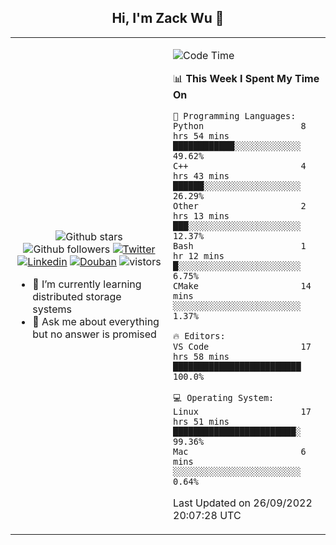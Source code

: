 <h2 align="center"> Hi, I'm Zack Wu 👋 </h2>

<table>
    <tr>
        <td valign="center" width="50%">
            <p align="center">
              <img src="https://img.shields.io/github/stars/izackwu?style=social" alt="Github stars" />
              <img src="https://img.shields.io/github/followers/izackwu?style=social" alt="Github followers" />
              <a href="https://twitter.com/_zackwu"><img src="https://img.shields.io/badge/@__zackwu-1DA1F2?style=flat&logo=Twitter&logoColor=white" alt="Twitter"/></a>
              <a href="https://www.linkedin.com/in/izackwu/?locale=en_US"><img src="https://img.shields.io/badge/@izackwu-0073b1?style=flat&logo=LinkedIn&logoColor=white" alt="Linkedin" /></a>
              <a href="https://www.douban.com/people/keith1"><img src="https://img.shields.io/badge/@keith1-007722?style=flat&logo=Douban&logoColor=white" alt="Douban" /></a>
              <img src="https://visitor-badge.glitch.me/badge?page_id=keithnull" alt="vistors" />
            </p>
            <ul>
                <li>🌱 I’m currently learning distributed storage systems</li>
                <li>💬 Ask me about everything but no answer is promised</li>
            </ul>
        </td>
       <td valign="top" width="50%">
    
<!--START_SECTION:waka-->
![Code Time](http://img.shields.io/badge/Code%20Time-2%2C069%20hrs%2024%20mins-blue)

📊 **This Week I Spent My Time On** 

```text
💬 Programming Languages: 
Python                   8 hrs 54 mins       ████████████░░░░░░░░░░░░░   49.62% 
C++                      4 hrs 43 mins       ██████░░░░░░░░░░░░░░░░░░░   26.29% 
Other                    2 hrs 13 mins       ███░░░░░░░░░░░░░░░░░░░░░░   12.37% 
Bash                     1 hr 12 mins        █░░░░░░░░░░░░░░░░░░░░░░░░   6.75% 
CMake                    14 mins             ░░░░░░░░░░░░░░░░░░░░░░░░░   1.37%

🔥 Editors: 
VS Code                  17 hrs 58 mins      █████████████████████████   100.0%

💻 Operating System: 
Linux                    17 hrs 51 mins      ████████████████████████░   99.36% 
Mac                      6 mins              ░░░░░░░░░░░░░░░░░░░░░░░░░   0.64%

```


 Last Updated on 26/09/2022 20:07:28 UTC
<!--END_SECTION:waka-->
</td></tr>
</table>


